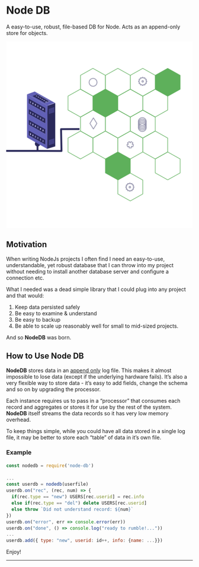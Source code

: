 # Node DB

A easy-to-use, robust, file-based DB for Node. Acts as an append-only store for objects.

![icon](./node-db.png)

## Motivation

When writing NodeJs projects I often find I need an easy-to-use, understandable, yet robust database that I can throw into my project without needing to install another database server and configure a connection etc.

What I needed was a dead simple library that I could plug into any project and that would:

1. Keep data persisted safely
2. Be easy to examine & understand
3. Be easy to backup
4. Be able to scale up reasonably well for small to mid-sized projects.

And so **NodeDB** was born.

## How to Use Node DB

**NodeDB** stores data in an [append only](https://en.wikipedia.org/wiki/Append-only) log file. This makes it almost impossible to lose data (except if the underlying hardware fails). It’s also a very flexible way to store data - it’s easy to add fields, change the schema and so on by upgrading the processor.

Each instance requires us to pass in a “processor” that consumes each record and aggregates or stores it for use by the rest of the system. **NodeDB** itself streams the data records so it has very low memory overhead.

To keep things simple, while you could have all data stored in a single log file, it may be better to store each “table” of data in it’s own file.

### Example

```javascript
const nodedb = require('node-db')

...
const userdb = nodedb(userfile)
userdb.on("rec", (rec, num) => {
  if(rec.type == "new") USERS[rec.userid] = rec.info
  else if(rec.type == "del") delete USERS[rec.userid]
  else throw `Did not understand record: ${num}`
})
userdb.on("error", err => console.error(err))
userdb.on("done", () => console.log("ready to rumble!..."))
...
userdb.add({ type: "new", userid: id++, info: {name: ...}})
```

Enjoy!

------

